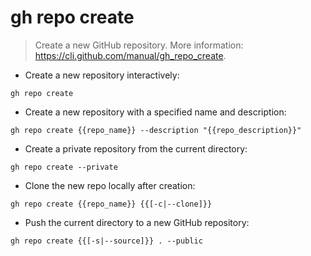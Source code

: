 # gh repo create

> Create a new GitHub repository.
> More information: <https://cli.github.com/manual/gh_repo_create>.

- Create a new repository interactively:

`gh repo create`

- Create a new repository with a specified name and description:

`gh repo create {{repo_name}} --description "{{repo_description}}"`

- Create a private repository from the current directory:

`gh repo create --private`

- Clone the new repo locally after creation:

`gh repo create {{repo_name}} {{[-c|--clone]}}`

- Push the current directory to a new GitHub repository:

`gh repo create {{[-s|--source]}} . --public`
